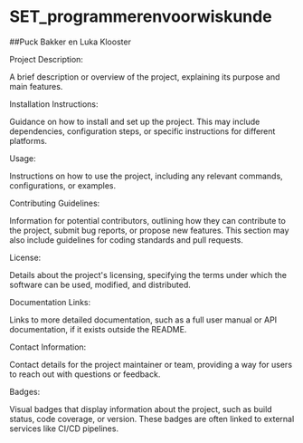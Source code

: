 # SET_programmerenvoorwiskunde
##Puck Bakker en Luka Klooster


Project Description:

A brief description or overview of the project, explaining its purpose and main features.


Installation Instructions:

Guidance on how to install and set up the project. This may include dependencies, configuration steps, or specific instructions for different platforms.


Usage:

Instructions on how to use the project, including any relevant commands, configurations, or examples.


Contributing Guidelines:

Information for potential contributors, outlining how they can contribute to the project, submit bug reports, or propose new features. This section may also include guidelines for coding standards and pull requests.


License:

Details about the project's licensing, specifying the terms under which the software can be used, modified, and distributed.


Documentation Links:

Links to more detailed documentation, such as a full user manual or API documentation, if it exists outside the README.


Contact Information:

Contact details for the project maintainer or team, providing a way for users to reach out with questions or feedback.


Badges:

Visual badges that display information about the project, such as build status, code coverage, or version. These badges are often linked to external services like CI/CD pipelines.
